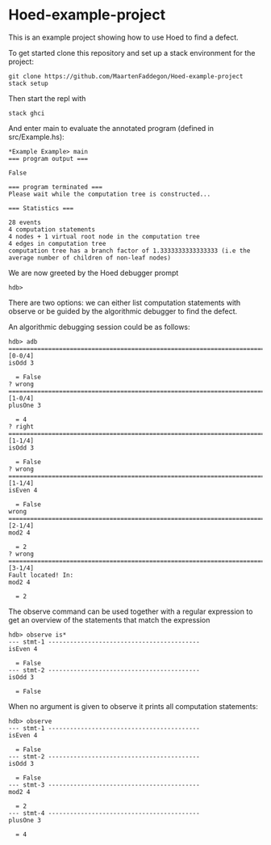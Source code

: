 # Hoed-example-project

This is an example project showing how to use Hoed to find a defect.

To get started clone this repository and set up a stack environment for the project:

    git clone https://github.com/MaartenFaddegon/Hoed-example-project
    stack setup

Then start the repl with

    stack ghci
    
And enter main to evaluate the annotated program (defined in src/Example.hs):    
    
    *Example Example> main
    === program output ===
    
    False
    
    === program terminated ===
    Please wait while the computation tree is constructed...
    
    === Statistics ===
    
    28 events
    4 computation statements
    4 nodes + 1 virtual root node in the computation tree
    4 edges in computation tree
    computation tree has a branch factor of 1.3333333333333333 (i.e the average number of children of non-leaf nodes)
    
We are now greeted by the Hoed debugger prompt

    hdb>
    
There are two options: we can either list computation statements with observe or be guided by the algorithmic debugger to find the defect.

An algorithmic debugging session could be as follows:


    hdb> adb
    ======================================================================= [0-0/4]
    isOdd 3
      
      = False
    ? wrong
    ======================================================================= [1-0/4]
    plusOne 3
      
      = 4
    ? right
    ======================================================================= [1-1/4]
    isOdd 3
      
      = False
    ? wrong
    ======================================================================= [1-1/4]
    isEven 4
      
      = False
    wrong    
    ======================================================================= [2-1/4]
    mod2 4
      
      = 2
    ? wrong
    ======================================================================= [3-1/4]
    Fault located! In:
    mod2 4
      
      = 2

The observe command can be used together with a regular expression to get an overview of the statements that match the expression

    hdb> observe is*
    --- stmt-1 ------------------------------------------
    isEven 4
      
      = False
    --- stmt-2 ------------------------------------------
    isOdd 3
      
      = False
    
    
When no argument is given to observe it prints all computation statements:

    hdb> observe
    --- stmt-1 ------------------------------------------
    isEven 4
      
      = False
    --- stmt-2 ------------------------------------------
    isOdd 3
      
      = False
    --- stmt-3 ------------------------------------------
    mod2 4
      
      = 2
    --- stmt-4 ------------------------------------------
    plusOne 3
      
      = 4
 
